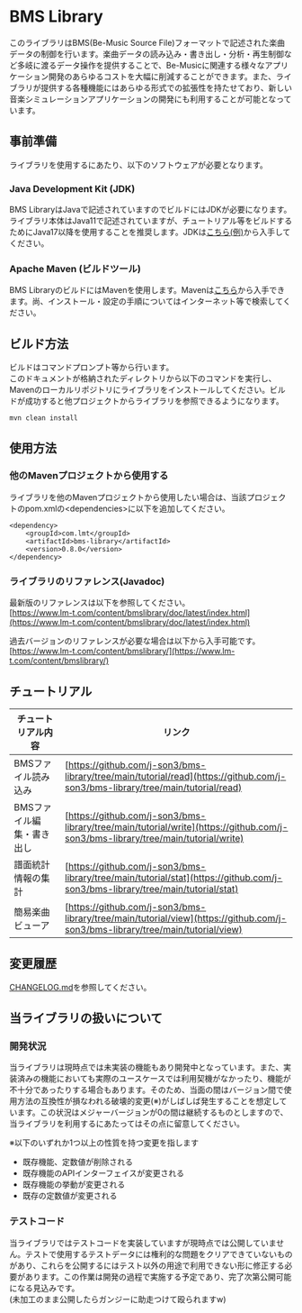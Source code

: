 # BMS Library
このライブラリはBMS(Be-Music Source File)フォーマットで記述された楽曲データの制御を行います。楽曲データの読み込み・書き出し・分析・再生制御など多岐に渡るデータ操作を提供することで、Be-Musicに関連する様々なアプリケーション開発のあらゆるコストを大幅に削減することができます。また、ライブラリが提供する各種機能にはあらゆる形式での拡張性を持たせており、新しい音楽シミュレーションアプリケーションの開発にも利用することが可能となっています。

## 事前準備
ライブラリを使用するにあたり、以下のソフトウェアが必要となります。

### Java Development Kit (JDK)
BMS LibraryはJavaで記述されていますのでビルドにはJDKが必要になります。ライブラリ本体はJava11で記述されていますが、チュートリアル等をビルドするためにJava17以降を使用することを推奨します。JDKは[こちら(例)](https://www.oracle.com/jp/java/technologies/downloads/)から入手してください。

### Apache Maven (ビルドツール)
BMS LibraryのビルドにはMavenを使用します。Mavenは[こちら](https://maven.apache.org/download.cgi)から入手できます。尚、インストール・設定の手順についてはインターネット等で検索してください。

## ビルド方法
ビルドはコマンドプロンプト等から行います。<br>
このドキュメントが格納されたディレクトリから以下のコマンドを実行し、Mavenのローカルリポジトリにライブラリをインストールしてください。ビルドが成功すると他プロジェクトからライブラリを参照できるようになります。

```
mvn clean install
```

## 使用方法
### 他のMavenプロジェクトから使用する
ライブラリを他のMavenプロジェクトから使用したい場合は、当該プロジェクトのpom.xmlの&lt;dependencies&gt;に以下を追加してください。

```
<dependency>
    <groupId>com.lmt</groupId>
    <artifactId>bms-library</artifactId>
    <version>0.8.0</version>
</dependency>
```

### ライブラリのリファレンス(Javadoc)
最新版のリファレンスは以下を参照してください。<br>
[https://www.lm-t.com/content/bmslibrary/doc/latest/index.html](https://www.lm-t.com/content/bmslibrary/doc/latest/index.html)

過去バージョンのリファレンスが必要な場合は以下から入手可能です。<br>
[https://www.lm-t.com/content/bmslibrary/](https://www.lm-t.com/content/bmslibrary/)

## チュートリアル
|チュートリアル内容       |リンク|
|-------------------------|------|
|BMSファイル読み込み      |[https://github.com/j-son3/bms-library/tree/main/tutorial/read](https://github.com/j-son3/bms-library/tree/main/tutorial/read)|
|BMSファイル編集・書き出し|[https://github.com/j-son3/bms-library/tree/main/tutorial/write](https://github.com/j-son3/bms-library/tree/main/tutorial/write)|
|譜面統計情報の集計       |[https://github.com/j-son3/bms-library/tree/main/tutorial/stat](https://github.com/j-son3/bms-library/tree/main/tutorial/stat)|
|簡易楽曲ビューア         |[https://github.com/j-son3/bms-library/tree/main/tutorial/view](https://github.com/j-son3/bms-library/tree/main/tutorial/view)|

## 変更履歴
[CHANGELOG.md](https://github.com/j-son3/bms-library/blob/main/CHANGELOG.md)を参照してください。

## 当ライブラリの扱いについて
### 開発状況
当ライブラリは現時点では未実装の機能もあり開発中となっています。また、実装済みの機能においても実際のユースケースでは利用契機がなかったり、機能が不十分であったりする場合もあります。そのため、当面の間はバージョン間で使用方法の互換性が損なわれる破壊的変更(※)がしばしば発生することを想定しています。この状況はメジャーバージョンが0の間は継続するものとしますので、当ライブラリを利用するにあたってはその点に留意してください。

※以下のいずれか1つ以上の性質を持つ変更を指します
- 既存機能、定数値が削除される
- 既存機能のAPIインターフェイスが変更される
- 既存機能の挙動が変更される
- 既存の定数値が変更される

### テストコード
当ライブラリではテストコードを実装していますが現時点では公開していません。テストで使用するテストデータには権利的な問題をクリアできていないものがあり、これらを公開するにはテスト以外の用途で利用できない形に修正する必要があります。この作業は開発の過程で実施する予定であり、完了次第公開可能になる見込みです。<br>
(未加工のまま公開したらガンジーに助走つけて殴られますw)
